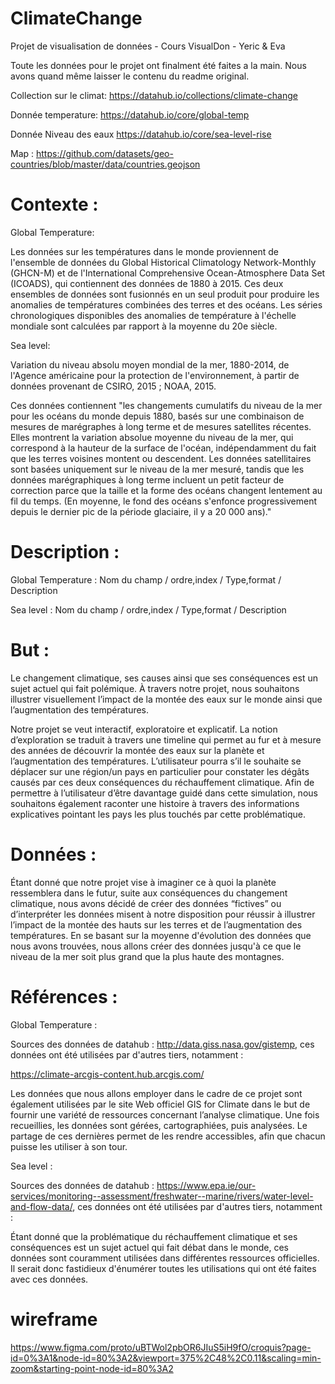 # ClimateChange

Projet de visualisation de données - Cours VisualDon - Yeric &amp; Eva


Toute les données pour le projet ont finalment été faites a la main.
Nous avons quand même laisser le contenu du readme original.

Collection sur le climat: https://datahub.io/collections/climate-change

Donnée temperature: https://datahub.io/core/global-temp

Donnée Niveau des eaux https://datahub.io/core/sea-level-rise

Map : https://github.com/datasets/geo-countries/blob/master/data/countries.geojson


# Contexte : 

Global Temperature:

Les données sur les températures dans le monde proviennent de l'ensemble de données du Global Historical Climatology Network-Monthly (GHCN-M) et de l'International Comprehensive Ocean-Atmosphere Data Set (ICOADS), qui contiennent des données de 1880 à 2015. Ces deux ensembles de données sont fusionnés en un seul produit pour produire les anomalies de températures combinées des terres et des océans. Les séries chronologiques disponibles des anomalies de température à l'échelle mondiale sont calculées par rapport à la moyenne du 20e siècle.

Sea level:

Variation du niveau absolu moyen mondial de la mer, 1880-2014, de l'Agence américaine pour la protection de l'environnement, à partir de données provenant de CSIRO, 2015 ; NOAA, 2015.

Ces données contiennent "les changements cumulatifs du niveau de la mer pour les océans du monde depuis 1880, basés sur une combinaison de mesures de marégraphes à long terme et de mesures satellites récentes. Elles montrent la variation absolue moyenne du niveau de la mer, qui correspond à la hauteur de la surface de l'océan, indépendamment du fait que les terres voisines montent ou descendent. Les données satellitaires sont basées uniquement sur le niveau de la mer mesuré, tandis que les données marégraphiques à long terme incluent un petit facteur de correction parce que la taille et la forme des océans changent lentement au fil du temps. (En moyenne, le fond des océans s'enfonce progressivement depuis le dernier pic de la période glaciaire, il y a 20 000 ans)."
# Description : 

Global Temperature :
Nom du champ / ordre,index / Type,format / Description

Sea level :
Nom du champ / ordre,index / Type,format / Description

# But : 
Le changement climatique, ses causes ainsi que ses conséquences est un sujet actuel qui fait polémique. À travers notre projet, nous souhaitons illustrer visuellement l’impact de la montée des eaux sur le monde ainsi que l’augmentation des températures.

Notre projet se veut interactif, exploratoire et explicatif. La notion d’exploration se traduit à travers une timeline qui permet au fur et à mesure des années de découvrir la montée des eaux sur la planète et l’augmentation des températures. L’utilisateur pourra s’il le souhaite se déplacer sur une région/un pays en particulier pour constater les dégâts causés par ces deux conséquences du réchauffement climatique. Afin de permettre à l’utilisateur d’être davantage guidé dans cette simulation, nous souhaitons également raconter une histoire à travers des informations explicatives pointant les pays les plus touchés par cette problématique.
# Données : 
Étant donné que notre projet vise à imaginer ce à quoi la planète ressemblera dans le futur, suite aux conséquences du changement climatique, nous avons décidé de créer des données “fictives” ou d’interpréter les données misent à notre disposition pour réussir à illustrer l’impact de la montée des hauts sur les terres et de l’augmentation des températures. En se basant sur la moyenne d'évolution des données que nous avons trouvées, nous allons créer des données jusqu'à ce que le niveau de la mer soit plus grand que la plus haute des montagnes.

# Références :
Global Temperature :

Sources des données de datahub : http://data.giss.nasa.gov/gistemp, ces données ont été utilisées par d'autres tiers, notamment :

https://climate-arcgis-content.hub.arcgis.com/

Les données que nous allons employer dans le cadre de ce projet sont également utilisées par le site Web officiel GIS for Climate dans le but de fournir une variété de ressources concernant l’analyse climatique. Une fois recueillies, les données sont gérées, cartographiées, puis analysées. Le partage de ces dernières permet de les rendre accessibles, afin que chacun puisse les utiliser à son tour.

Sea level :

Sources des données de datahub : https://www.epa.ie/our-services/monitoring--assessment/freshwater--marine/rivers/water-level-and-flow-data/, ces données ont été utilisées par d'autres tiers, notamment  :

Étant donné que la problématique du réchauffement climatique et ses conséquences est un sujet actuel qui fait débat dans le monde, ces données sont couramment utilisées dans différentes ressources officielles. Il serait donc fastidieux d'énumérer toutes les utilisations qui ont été faites avec ces données.

 
 
 
 
 
 
 # wireframe
 
https://www.figma.com/proto/uBTWol2pbOR6JIuS5iH9fO/croquis?page-id=0%3A1&node-id=80%3A2&viewport=375%2C48%2C0.11&scaling=min-zoom&starting-point-node-id=80%3A2
